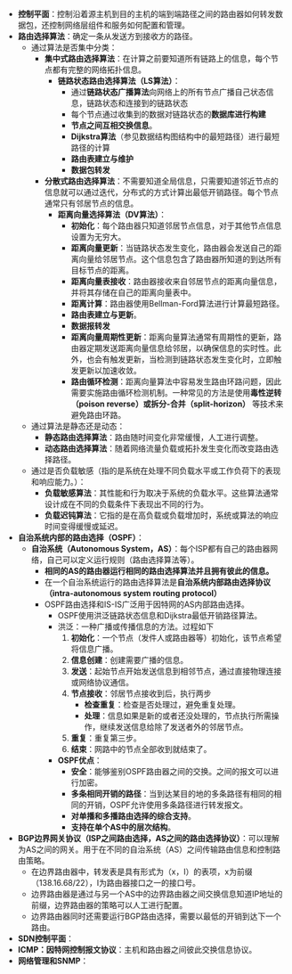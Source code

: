 - **控制平面**：控制沿着源主机到目的主机的端到端路径之间的路由器如何转发数据包，还控制网络层组件和服务如何配置和管理。
- **路由选择算法**：确定一条从发送方到接收方的路径。
	- 通过算法是否集中分类：
		- **集中式路由选择算法**：在计算之前要知道所有链路上的信息，每个节点都有完整的网络拓扑信息。
			- **链路状态路由选择算法（LS算法）**：
				- 通过**链路状态广播算法**向网络上的所有节点广播自己状态信息，链路状态和连接到的链路状态
				- 每个节点通过收集到的数据对链路状态的**数据库进行构建**
				- **节点之间互相交换信息**。
				- **Dijkstra算法**（参见数据结构图结构中的最短路径）进行最短路径的计算
				- **路由表建立与维护**
				- **数据包转发**
		- **分散式路由选择算法**：不需要知道全局信息，只需要知道邻近节点的信息就可以通过迭代，分布式的方式计算出最低开销路径。每个节点通常只有邻居节点的信息。
			- **距离向量选择算法（DV算法）**：
				- **初始化**：每个路由器只知道邻居节点信息，对于其他节点信息设置为无穷大。
				- **距离向量更新**：当链路状态发生变化，路由器会发送自己的距离向量给邻居节点。这个信息包含了路由器所知道的到达所有目标节点的距离。
				- **距离向量表接收**：路由器接收来自邻居节点的距离向量信息，并将其存储在自己的距离向量表中。
				- **距离计算**：路由器使用Bellman-Ford算法进行计算最短路径。
				- **路由表建立与更新**。
				- **数据报转发**
				- **距离向量周期性更新**：距离向量算法通常有周期性的更新，路由器定期发送距离向量信息给邻居，以确保信息的实时性。此外，也会有触发更新，当检测到链路状态发生变化时，立即触发更新以加速收敛。
				- **路由循环检测**：距离向量算法中容易发生路由环路问题，因此需要实施路由循环检测机制。一种常见的方法是使用**毒性逆转（poison reverse）或拆分-合并（split-horizon）** 等技术来避免路由环路。
	- 通过算法是静态还是动态：
		- **静态路由选择算法**：路由随时间变化非常缓慢，人工进行调整。
		- **动态路由选择算法**：随着网络流量负载或拓扑发生变化而改变路由选择路径。
	- 通过是否负载敏感（指的是系统在处理不同负载水平或工作负荷下的表现和响应能力。）：
		- **负载敏感算法**：其性能和行为取决于系统的负载水平。这些算法通常设计成在不同的负载条件下表现出不同的行为。
		- **负载迟钝算法**：它指的是在高负载或负载增加时，系统或算法的响应时间变得缓慢或延迟。
- **自治系统内部的路由选择（OSPF）**：
	- **自治系统（Autonomous System，AS）**：每个ISP都有自己的路由器网络，自己可以定义运行规则（路由选择算法等）。
		- **相同的AS的路由器运行相同的路由选择算法并且拥有彼此的信息。**
		- 在一个自治系统运行的路由选择算法是**自治系统内部路由选择协议（intra-autonomous system routing protocol）**
		- OSPF路由选择和IS-IS广泛用于因特网的AS内部路由选择。
			- OSPF使用洪泛链路状态信息和Dijkstra最低开销路径算法。
			- 洪泛：一种广播或传播信息的方法。过程如下
				1. **初始化**：一个节点（发件人或路由器等）初始化，该节点希望将信息广播。
				2. **信息创建**：创建需要广播的信息。
				3.  **发送**：起始节点开始发送信息到相邻节点，通过直接物理连接或网络协议通信。
				3. **节点接收**：邻居节点接收到后，执行两步
					- **检查重复**：检查是否处理过，避免重复处理。
					- **处理**：信息如果是新的或者还没处理的，节点执行所需操作，继续发送信息给除了发送者外的邻居节点。
				4. **重复**：重复第三步。
				5. **结束**：网路中的节点全部收到就结束了。
			- **OSPF优点**：
				- **安全**：能够鉴别OSPF路由器之间的交换。之间的报文可以进行加密。
				- **多条相同开销的路径**：当到达某目的地的多条路径有相同的相同的开销，OSPF允许使用多条路径进行转发报文。
				- **对单播和多播路由选择的综合支持**。
				- **支持在单个AS中的层次结构**。
- **BGP边界网关协议（ISP之间路由选择，AS之间的路由选择协议）**：可以理解为AS之间的网关。用于在不同的自治系统（AS）之间传输路由信息和控制路由策略。
	- 在边界路由器中，转发表是具有形式为（x，I）的表项，x为前缀（138.16.68/22），I为路由器接口之一的接口号。
	- 边界路由器是通过与另一个AS中的边界路由器之间交换信息知道IP地址的前缀，边界路由器的策略可以人工进行配置。
	- 边界路由器同时还需要运行BGP路由选择，需要以最低的开销到达下一个路由。
- **SDN控制平面**：
- **ICMP：因特网控制报文协议**：主机和路由器之间彼此交换信息协议。
- **网络管理和SNMP**：